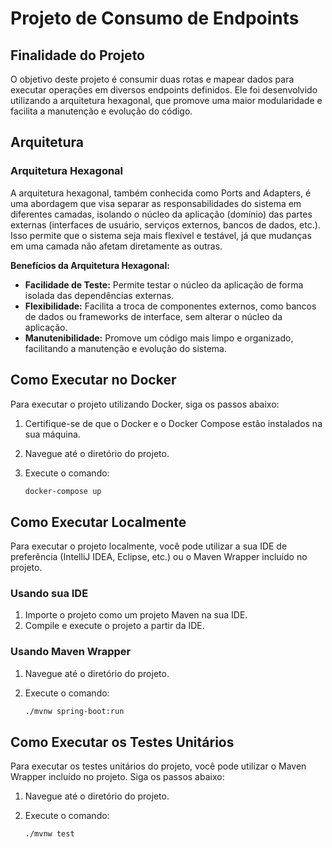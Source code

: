 # Projeto de Consumo de Endpoints

## Finalidade do Projeto

O objetivo deste projeto é consumir duas rotas e mapear dados para executar operações em diversos endpoints definidos. Ele foi desenvolvido utilizando a arquitetura hexagonal, que promove uma maior modularidade e facilita a manutenção e evolução do código.

## Arquitetura

### Arquitetura Hexagonal

A arquitetura hexagonal, também conhecida como Ports and Adapters, é uma abordagem que visa separar as responsabilidades do sistema em diferentes camadas, isolando o núcleo da aplicação (domínio) das partes externas (interfaces de usuário, serviços externos, bancos de dados, etc.). Isso permite que o sistema seja mais flexível e testável, já que mudanças em uma camada não afetam diretamente as outras.

**Benefícios da Arquitetura Hexagonal:**

- **Facilidade de Teste:** Permite testar o núcleo da aplicação de forma isolada das dependências externas.
- **Flexibilidade:** Facilita a troca de componentes externos, como bancos de dados ou frameworks de interface, sem alterar o núcleo da aplicação.
- **Manutenibilidade:** Promove um código mais limpo e organizado, facilitando a manutenção e evolução do sistema.

## Como Executar no Docker

Para executar o projeto utilizando Docker, siga os passos abaixo:

1. Certifique-se de que o Docker e o Docker Compose estão instalados na sua máquina.
2. Navegue até o diretório do projeto.
3. Execute o comando:

   ```bash
   docker-compose up
   ```


## Como Executar Localmente

Para executar o projeto localmente, você pode utilizar a sua IDE de preferência (IntelliJ IDEA, Eclipse, etc.) ou o Maven Wrapper incluído no projeto.

### Usando sua IDE

1. Importe o projeto como um projeto Maven na sua IDE.
2. Compile e execute o projeto a partir da IDE.

### Usando Maven Wrapper

1. Navegue até o diretório do projeto.
2. Execute o comando:

   ```bash
   ./mvnw spring-boot:run
   ```

## Como Executar os Testes Unitários

Para executar os testes unitários do projeto, você pode utilizar o Maven Wrapper incluído no projeto. Siga os passos abaixo:

1. Navegue até o diretório do projeto.
2. Execute o comando:

   ```bash
   ./mvnw test


